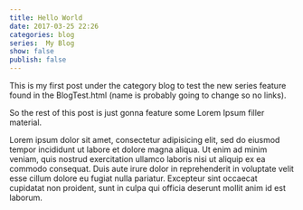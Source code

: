 ```yaml
---
title: Hello World
date: 2017-03-25 22:26
categories: blog
series:  My Blog
show: false
publish: false
---
```


This is my first post under the category blog to test the new series feature found in the BlogTest.html (name is probably going to change so no links).

So the rest of this post is just gonna feature some Lorem Ipsum filler material.

Lorem ipsum dolor sit amet, consectetur adipisicing elit, sed do eiusmod tempor incididunt ut labore et dolore magna aliqua. Ut enim ad minim veniam, quis nostrud exercitation ullamco laboris nisi ut aliquip ex ea commodo consequat. Duis aute irure dolor in reprehenderit in voluptate velit esse cillum dolore eu fugiat nulla pariatur. Excepteur sint occaecat cupidatat non proident, sunt in culpa qui officia deserunt mollit anim id est laborum.
